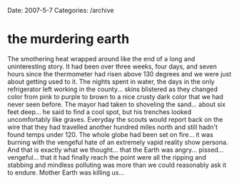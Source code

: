 Date: 2007-5-7
Categories: /archive

# the murdering earth

The smothering heat wrapped around like the end of a long and uninteresting story.  It had been over three weeks, four days, and seven hours since the thermometer had risen above 130 degrees and we were just about getting used to it.  The nights spent in water, the days in the only refrigerator left working in the county... skins blistered as they changed color from pink to purple to brown to a nice crusty dark color that we had never seen before.  The mayor had taken to shoveling the sand... about six feet deep... he said to find a cool spot, but his trenches looked uncomfortably like graves.  Everyday the scouts would report back on the wire that they had travelled another hundred miles north and still hadn't found temps under 120.  The whole globe had been set on fire... it was burning with the vengeful hate of an extremely vapid reality show persona.  And that is exactly what we thought... that the Earth was angry... pissed... vengeful... that it had finally reach the point were all the ripping and stabbing and mindless polluting was more than we could reasonably ask it to endure.  Mother Earth was killing us...
